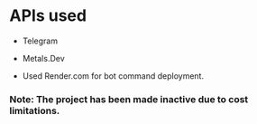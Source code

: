 # APIs used
- Telegram
- Metals.Dev

- Used Render.com for bot command deployment.

### Note: The project has been made inactive due to cost limitations. 
